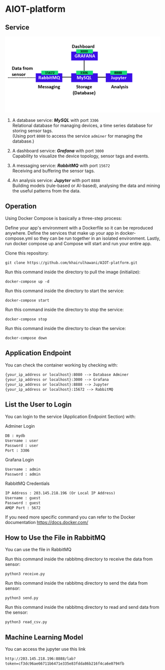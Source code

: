 # AIOT-platform

## Service

![service](service.jpg)

1. A database service: ***MySQL*** with port ```3306```  
 Relational database for managing devices, a time series database for storing sensor tags.  
 (Using port ```8080``` to access the service ```adminer``` for managing the database.)

2. A dashboard service: ***Grafana*** with port ```3000```  
Capability to visualize the device topology, sensor tags and events.

3. A messaging service: ***RabbitMQ*** with port ```15672```  
Receiving and buffering the sensor tags.

4. An analysis service: ***Jupyter*** with port ```8888```  
Building models (rule-based or AI-based), analysing the data and mining the useful patterns from the data.



## Operation
Using Docker Compose is basically a three-step process:

Define your app's environment with a Dockerfile so it can be reproduced anywhere.
Define the services that make up your app in docker-compose.yml so they can be run together in an isolated environment.
Lastly, run docker compose up and Compose will start and run your entire app.

Clone this repository:
```
git clone https://github.com/khairulhawani/AIOT-platform.git
``` 

Run this command inside the directory to pull the image (initialize):
```
docker-compose up -d
```

Run this command inside the directory to start the service:
```
docker-compose start
```

Run this command inside the directory to stop the service:
```
docker-compose stop
```

Run this command inside the directory to clean the service:
```
docker-compose down
```


## Application Endpoint
You can check the container working by checking with:
```
{your_ip_address or localhost}:8080 --> Database Adminer
{your_ip_address or localhost}:3000 --> Grafana
{your_ip_address or localhost}:8888 --> Jupyter
{your_ip_address or localhost}:15672 --> RabbitMQ
```

## List the User to Login
You can login to the service (Application Endpoint Section) with:

Adminer Login 
```
DB : mydb
Username : user
Password : user
Port : 3306
```

Grafana Login 
```
Username : admin
Password : admin
```

RabbitMQ Credentials
```
IP Address : 203.145.218.196 (Or Local IP Address)
Username : guest
Password : guest
AMQP Port : 5672
```

If you need more specific command you can refer to the Docker documentation
https://docs.docker.com/

## How to Use the File in RabbitMQ
You can use the file in RabbitMQ

Run this command inside the rabbitmq directory to receive the data from sensor:
```
python3 receive.py

```

Run this command inside the rabbitmq directory to send the data from sensor:
```
python3 send.py

```
Run this command inside the rabbitmq directory to read and send data from the sensor:
```
python3 read_csv.py

```

## Machine Learning Model
You can access the jupyter use this link
```
http://203.145.218.196:8888/lab?token=cf3dc96ae66711b6471e335e83fdda86b216f4ca6e0794fb

```


